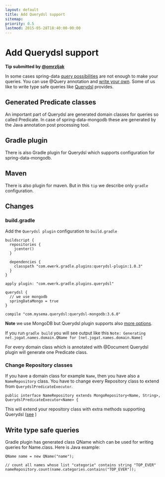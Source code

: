 ```yaml
---
layout: default
title: Add Querydsl support
sitemap:
priority: 0.5
lastmod: 2015-05-28T18:40:00-00:00
---
```


# Add Querydsl support

__Tip submitted by [@omrzljak](https://github.com/omrzljak)__

In some cases spring-data [query possibilities](http://docs.spring.io/spring-data/mongodb/docs/current/reference/html/#mongodb.repositories.queries) are not enough to make your queries. You can use @Query annotation and [write your own](http://docs.spring.io/spring-data/mongodb/docs/current/reference/html/#mongodb.repositories.queries.json-based). Some of us like to write type safe queries like [Querydsl](http://www.Querydsl.com/) provides.

## Generated Predicate classes

An important part of Querydsl are generated domain classes for queries so called Predicate. In case of spring-data-mongodb these are generated by the Java annotation post processing tool.

## Gradle plugin
There is also Gradle plugin for Querydsl which supports configuration for spring-data-mongodb.

## Maven
There is also plugin for maven. But in this `tip` we describe only `gradle` configuration.

## Changes

### build.gradle

Add the `Querydsl plugin` configuration to `build.gradle`

    buildscript {
      repositories {
        jcenter()
      }

      dependencies {
        classpath "com.ewerk.gradle.plugins:querydsl-plugin:1.0.3"
      }
    }

    apply plugin: "com.ewerk.gradle.plugins.querydsl"

    querydsl {
      // we use mongodb
      springDataMongo = true
    }

    compile "com.mysema.querydsl:querydsl-mongodb:3.6.0"

__Note__ we use MongoDB but Querydsl plugin supports also [more options](https://github.com/ewerk/gradle-plugins/tree/master/Querydsl-plugin).

If you run `gradle build` you will see output like this
`Note: Generating net.jogat.names.domain.QName for [net.jogat.names.domain.Name]`

For every domain class which is annotated with @Document Querydsl plugin will generate one Predicate class.

### Change Repository classes
If you have a domain class for example `Name`, then you have also a `NameRepository` class. You have to change every Repository class to extend from `QuerydslPredicateExecutor`.

    public interface NameRepository extends MongoRepository<Name, String>, QuerydslPredicateExecutor<Name> {

This will extend your repository class with extra methods supporting Querydsl ([see](http://docs.spring.io/spring-data/mongodb/docs/current/reference/html/#mongodb.repositories.queries.type-safe) )

## Write type safe queries

Gradle plugin has generated class QName which can be used for writing queries for Name.class. Here is Java example:

    QName name = new QName("name");

    // count all names whose list "categorie" contains string "TOP_EVER"
    nameRepository.count(name.categories.contains("TOP_EVER"));
